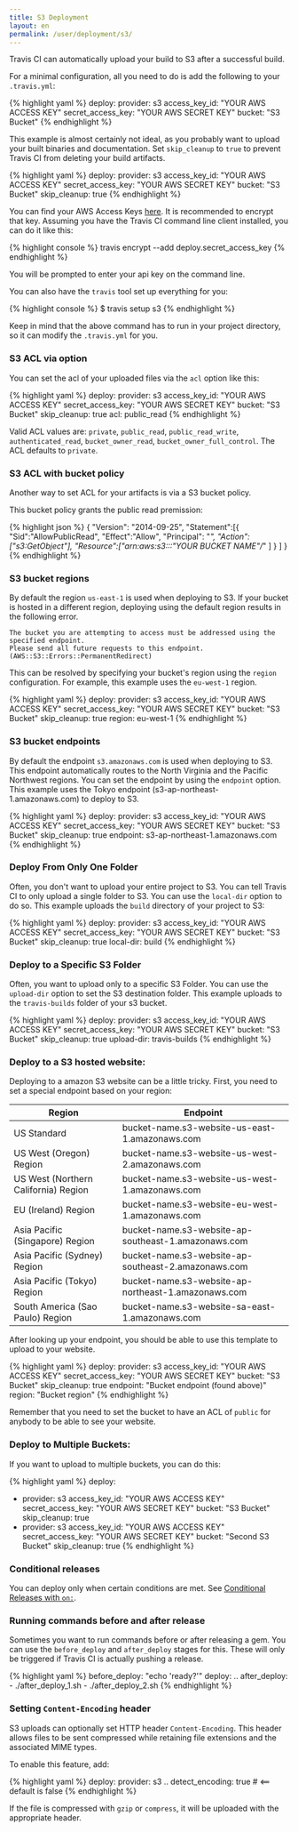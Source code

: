 ```yaml
---
title: S3 Deployment
layout: en
permalink: /user/deployment/s3/
---
```


Travis CI can automatically upload your build to S3 after a successful build.

For a minimal configuration, all you need to do is add the following to your `.travis.yml`:

{% highlight yaml %}
deploy:
  provider: s3
  access_key_id: "YOUR AWS ACCESS KEY"
  secret_access_key: "YOUR AWS SECRET KEY"
  bucket: "S3 Bucket"
{% endhighlight %}

This example is almost certainly not ideal, as you probably want to upload your built binaries and documentation. Set `skip_cleanup` to `true` to prevent Travis CI from deleting your build artifacts.

{% highlight yaml %}
deploy:
  provider: s3
  access_key_id: "YOUR AWS ACCESS KEY"
  secret_access_key: "YOUR AWS SECRET KEY"
  bucket: "S3 Bucket"
  skip_cleanup: true
{% endhighlight %}

You can find your AWS Access Keys [here](https://console.aws.amazon.com/iam/home?#security_credential). It is recommended to encrypt that key.
Assuming you have the Travis CI command line client installed, you can do it like this:

{% highlight console %}
travis encrypt --add deploy.secret_access_key
{% endhighlight %}

You will be prompted to enter your api key on the command line.

You can also have the `travis` tool set up everything for you:

{% highlight console %}
$ travis setup s3
{% endhighlight %}

Keep in mind that the above command has to run in your project directory, so it can modify the `.travis.yml` for you.

### S3 ACL via option

You can set the acl of your uploaded files via the `acl` option like this:

{% highlight yaml %}
deploy:
  provider: s3
  access_key_id: "YOUR AWS ACCESS KEY"
  secret_access_key: "YOUR AWS SECRET KEY"
  bucket: "S3 Bucket"
  skip_cleanup: true
  acl: public_read
{% endhighlight %}

Valid ACL values are: `private`, `public_read`, `public_read_write`, `authenticated_read`, `bucket_owner_read`, `bucket_owner_full_control`. The ACL defaults to `private`.

### S3 ACL with bucket policy

Another way to set ACL for your artifacts is via a S3 bucket policy.

This bucket policy grants the public read premission:

{% highlight json %}
{
  "Version": "2014-09-25",
  "Statement":[{
    "Sid":"AllowPublicRead",
        "Effect":"Allow",
      "Principal": "*",
      "Action":["s3:GetObject"],
      "Resource":["arn:aws:s3:::"YOUR BUCKET NAME"/*"
      ]
    }
  ]
}
{% endhighlight %}


### S3 bucket regions

By default the region `us-east-1` is used when deploying to S3. If your bucket is hosted in a different region, deploying using the default region results in the following error.

    The bucket you are attempting to access must be addressed using the specified endpoint.
    Please send all future requests to this endpoint. (AWS::S3::Errors::PermanentRedirect)

This can be resolved by specifying your bucket's region using the `region` configuration. For example, this example uses the `eu-west-1` region.

{% highlight yaml %}
deploy:
  provider: s3
  access_key_id: "YOUR AWS ACCESS KEY"
  secret_access_key: "YOUR AWS SECRET KEY"
  bucket: "S3 Bucket"
  skip_cleanup: true
  region: eu-west-1
{% endhighlight %}

### S3 bucket endpoints

By default the endpoint `s3.amazonaws.com` is used when deploying to S3. This endpoint automatically routes to the North Virginia and the Pacific Northwest regions. You can set the endpoint by using the `endpoint` option. This example uses the Tokyo endpoint (s3-ap-northeast-1.amazonaws.com) to deploy to S3.

{% highlight yaml %}
deploy:
  provider: s3
  access_key_id: "YOUR AWS ACCESS KEY"
  secret_access_key: "YOUR AWS SECRET KEY"
  bucket: "S3 Bucket"
  skip_cleanup: true
  endpoint: s3-ap-northeast-1.amazonaws.com
{% endhighlight %}

### Deploy From Only One Folder

Often, you don't want to upload your entire project to S3. You can tell Travis CI to only upload a single folder to S3. You can use the `local-dir` option to do so. This example uploads the `build` directory of your project to S3:

{% highlight yaml %}
deploy:
  provider: s3
  access_key_id: "YOUR AWS ACCESS KEY"
  secret_access_key: "YOUR AWS SECRET KEY"
  bucket: "S3 Bucket"
  skip_cleanup: true
  local-dir: build
{% endhighlight %}

### Deploy to a Specific S3 Folder

Often, you want to upload only to a specific S3 Folder. You can use the `upload-dir` option to set the S3 destination folder. This example uploads to the `travis-builds` folder of your s3 bucket.

{% highlight yaml %}
deploy:
  provider: s3
  access_key_id: "YOUR AWS ACCESS KEY"
  secret_access_key: "YOUR AWS SECRET KEY"
  bucket: "S3 Bucket"
  skip_cleanup: true
  upload-dir: travis-builds
{% endhighlight %}

### Deploy to a S3 hosted website:

Deploying to a amazon S3 website can be a little tricky. First, you need to set a special endpoint based on your region:

| Region                               | Endpoint                                            |
|--------------------------------------|-----------------------------------------------------|
| US Standard	                       | bucket-name.s3-website-us-east-1.amazonaws.com      |
| US West (Oregon) Region              | bucket-name.s3-website-us-west-2.amazonaws.com      |
| US West (Northern California) Region | bucket-name.s3-website-us-west-1.amazonaws.com      |
| EU (Ireland) Region 	               | bucket-name.s3-website-eu-west-1.amazonaws.com      |
| Asia Pacific (Singapore) Region	   | bucket-name.s3-website-ap-southeast-1.amazonaws.com |
| Asia Pacific (Sydney) Region	       | bucket-name.s3-website-ap-southeast-2.amazonaws.com |
| Asia Pacific (Tokyo) Region	       | bucket-name.s3-website-ap-northeast-1.amazonaws.com |
| South America (Sao Paulo) Region	   | bucket-name.s3-website-sa-east-1.amazonaws.com      |

After looking up your endpoint, you should be able to use this template to upload to your website.

{% highlight yaml %}
deploy:
  provider: s3
  access_key_id: "YOUR AWS ACCESS KEY"
  secret_access_key: "YOUR AWS SECRET KEY"
  bucket: "S3 Bucket"
  skip_cleanup: true
  endpoint: "Bucket endpoint (found above)"
  region: "Bucket region"
{% endhighlight %}

Remember that you need to set the bucket to have an ACL of `public` for anybody to be able to see your website.

### Deploy to Multiple Buckets:

If you want to upload to multiple buckets, you can do this:

{% highlight yaml %}
deploy:
  - provider: s3
    access_key_id: "YOUR AWS ACCESS KEY"
    secret_access_key: "YOUR AWS SECRET KEY"
    bucket: "S3 Bucket"
    skip_cleanup: true
 - provider: s3
   access_key_id: "YOUR AWS ACCESS KEY"
   secret_access_key: "YOUR AWS SECRET KEY"
   bucket: "Second S3 Bucket"
   skip_cleanup: true
{% endhighlight %}

### Conditional releases

You can deploy only when certain conditions are met.
See [Conditional Releases with `on:`](/user/deployment#Conditional-Releases-with-on%3A).

### Running commands before and after release

Sometimes you want to run commands before or after releasing a gem. You can use the `before_deploy` and `after_deploy` stages for this. These will only be triggered if Travis CI is actually pushing a release.

{% highlight yaml %}
    before_deploy: "echo 'ready?'"
    deploy:
      ..
    after_deploy:
      - ./after_deploy_1.sh
      - ./after_deploy_2.sh
{% endhighlight %}

### Setting `Content-Encoding` header

S3 uploads can optionally set HTTP header `Content-Encoding`.
This header allows files to be sent compressed while retaining file extensions and
the associated MIME types.

To enable this feature, add:

{% highlight yaml %}
deploy:
  provider: s3
  ..
  detect_encoding: true # <== default is false
{% endhighlight %}

If the file is compressed with `gzip` or `compress`, it will be uploaded with
the appropriate header.
